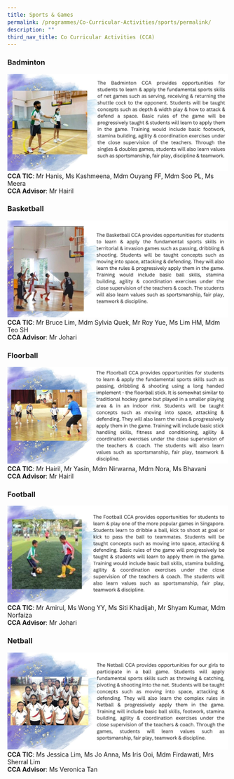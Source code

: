```yaml
---
title: Sports & Games
permalink: /programmes/Co-Curricular-Activities/sports/permalink/
description: ""
third_nav_title: Co Curricular Activities (CCA)
---
```

### **Badminton**
![](/images/Programmes/2022/CCA/CCA-2.jpg)
**CCA TIC**: Mr Hanis, Ms Kashmeena, Mdm Ouyang FF, Mdm Soo PL, Ms Meera<br>**CCA Advisor**: Mr Hairil
### **Basketball**
![](/images/Programmes/2022/CCA/CCA-3.jpg)
**CCA TIC**: Mr Bruce Lim, Mdm Sylvia Quek, Mr Roy Yue, Ms Lim HM, Mdm Teo SH<br>**CCA Advisor**: Mr Johari
### **Floorball**
![](/images/Programmes/2022/CCA/CCA-4.jpg)
**CCA TIC**: Mr Hairil, Mr Yasin, Mdm Nirwarna, Mdm Nora, Ms Bhavani<br>**CCA Advisor**: Mr Hairil
### **Football**
![](/images/Programmes/2022/CCA/CCA-5.jpg)
**CCA TIC**: Mr Amirul, Ms Wong YY, Ms Siti Khadijah, Mr Shyam Kumar, Mdm Norfaiza<br>**CCA Advisor**: Mr Johari
### **Netball**
![](/images/Programmes/2022/CCA/CCA-6.jpg)
**CCA TIC**: Ms Jessica Lim, Ms Jo Anna, Ms Iris Ooi, Mdm Firdawati, Mrs Sherral Lim<br>**CCA Advisor**: Ms Veronica Tan